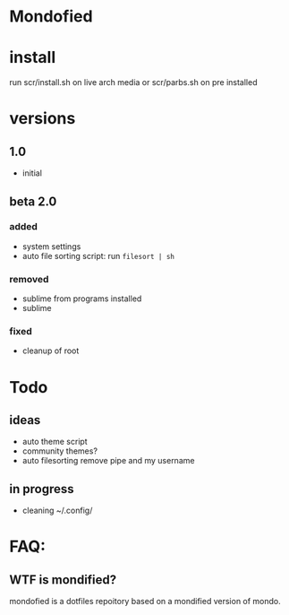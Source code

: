 # Mondofied


# install
run scr/install.sh on live arch media or scr/parbs.sh on pre installed

# versions

## 1.0
 - initial

## beta 2.0

### added
 - system settings
 - auto file sorting script: run `filesort | sh`

### removed
 - sublime from programs installed
 - sublime

### fixed
 - cleanup of root

# Todo

## ideas
 - auto theme script
 - community themes?
 - auto filesorting remove pipe and my username

## in progress
 - cleaning ~/.config/

# FAQ:
## WTF is mondified?
mondofied is a dotfiles repoitory based on a mondified version of mondo.
